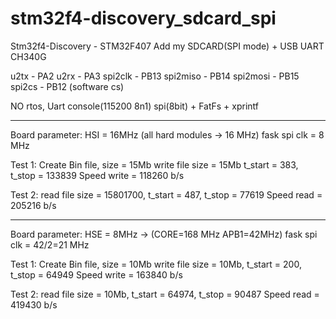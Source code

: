 # stm32f4-discovery_sdcard_spi
Stm32f4-Discovery - STM32F407
Add my SDCARD(SPI mode) + USB UART CH340G

u2tx     - PA2
u2rx     - PA3
spi2clk  - PB13
spi2miso - PB14
spi2mosi - PB15
spi2cs   - PB12 (software cs)

NO rtos, Uart console(115200 8n1)
spi(8bit) + FatFs + xprintf

-------------------------------------------------------------------------------
Board parameter:
 HSI = 16MHz (all hard modules -> 16 MHz)
 fask spi clk = 8 MHz

Test 1:
Create Bin file, size = 15Mb
write file size = 15Mb t_start = 383, t_stop = 133839 Speed write = 118260 b/s

Test 2:
read file size = 15801700, t_start = 487, t_stop = 77619 Speed read = 205216 b/s

-------------------------------------------------------------------------------
Board parameter:
 HSE = 8MHz -> (CORE=168 MHz APB1=42MHz)
 fask spi clk = 42/2=21 MHz

Test 1:
Create Bin file, size = 10Mb
write file size = 10Mb, t_start = 200, t_stop = 64949 Speed write = 163840 b/s 

Test 2:
read file size = 10Mb, t_start = 64974, t_stop = 90487 Speed read = 419430 b/s



